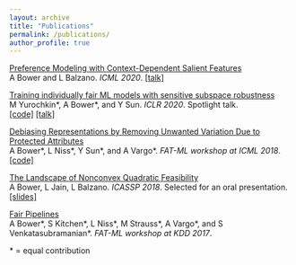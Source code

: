 ```yaml
---
layout: archive
title: "Publications"
permalink: /publications/
author_profile: true
---
```

[Preference Modeling with Context-Dependent Salient Features](https://arxiv.org/abs/2002.09615)  
A Bower and L Balzano. *ICML 2020*. [[talk]](https://icml.cc/virtual/2020/paper/6525)

[Training individually fair ML models with sensitive subspace robustness](https://arxiv.org/abs/1907.00020)  
M Yurochkin\*, A Bower\*, and Y Sun.  *ICLR 2020*. Spotlight talk.  
[[code]](https://github.com/IBM/sensitive-subspace-robustness) [[talk]](https://iclr.cc/virtual/poster_B1gdkxHFDH.html)

[Debiasing Representations by Removing Unwanted Variation Due to Protected Attributes](https://arxiv.org/pdf/1807.00461.pdf)  
A Bower\*, L Niss\*, Y Sun\*, and A Vargo\*.  *FAT-ML workshop at ICML 2018*.  
[[code]](https://github.com/Amandarg/debias)

[The Landscape of Nonconvex Quadratic Feasibility](https://ieeexplore.ieee.org/document/8461868)  
A Bower, L Jain, L Balzano. *ICASSP 2018*. Selected for an oral presentation.  
[[slides]](https://sigport.org/documents/landscape-non-convex-quadratic-feasibility)

[Fair Pipelines](https://arxiv.org/pdf/1707.00391.pdf)  
A Bower\*, S Kitchen\*, L Niss\*, M Strauss\*, A Vargo\*, and S Venkatasubramanian\*. *FAT-ML workshop at KDD 2017*.

\* = equal contribution
